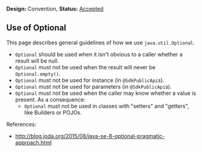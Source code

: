 **Design:** Convention, **Status:** [Accepted](README.md)

## Use of Optional

This page describes general guidelines of how we use
`java.util.Optional`.

- `Optional` should be used when it isn't obvious to a caller whether a
  result will be null.
- `Optional` must not be used when the result will never be
  `Optional.empty()`.
- `Optional` must not be used for instance (in `@SdkPublicApi`s).
- `Optional` must not be used for parameters (in `@SdkPublicApi`s).
- `Optional` must not be used when the caller may know whether a value
  is present. As a consequence:
  - `Optional` must not be used in classes with "setters" and "getters",
    like Builders or POJOs.

References:

- http://blog.joda.org/2015/08/java-se-8-optional-pragmatic-approach.html
